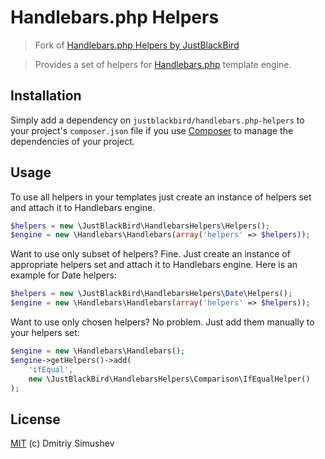 # Handlebars.php Helpers

> Fork of [Handlebars.php Helpers by JustBlackBird](https://github.com/JustBlackBird/handlebars.php-helpers)

> Provides a set of helpers for [Handlebars.php](https://github.com/XaminProject/handlebars.php) template engine.


## Installation

Simply add a dependency on `justblackbird/handlebars.php-helpers` to your
project's `composer.json` file if you use [Composer](http://getcomposer.org/) to
manage the dependencies of your project.


## Usage

To use all helpers in your templates just create an instance of helpers set and
attach it to Handlebars engine.

```php
$helpers = new \JustBlackBird\HandlebarsHelpers\Helpers();
$engine = new \Handlebars\Handlebars(array('helpers' => $helpers));
```

Want to use only subset of helpers? Fine. Just create an instance of appropriate
helpers set and attach it to Handlebars engine. Here is an example for Date
helpers:

```php
$helpers = new \JustBlackBird\HandlebarsHelpers\Date\Helpers();
$engine = new \Handlebars\Handlebars(array('helpers' => $helpers));
```

Want to use only chosen helpers? No problem. Just add them manually to your
helpers set:

```php
$engine = new \Handlebars\Handlebars();
$engine->getHelpers()->add(
    'ifEqual',
    new \JustBlackBird\HandlebarsHelpers\Comparison\IfEqualHelper()
);
```


## License

[MIT](http://opensource.org/licenses/MIT) (c) Dmitriy Simushev
